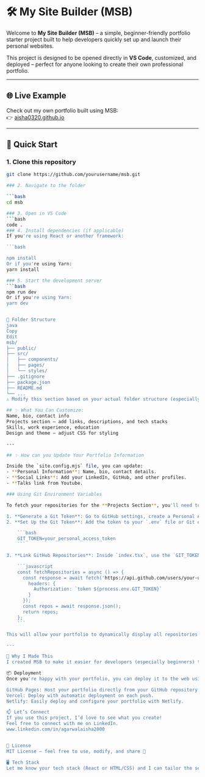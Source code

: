 # 🛠️ My Site Builder (MSB)

Welcome to **My Site Builder (MSB)** – a simple, beginner-friendly portfolio starter project built to help developers quickly set up and launch their personal websites.

This project is designed to be opened directly in **VS Code**, customized, and deployed – perfect for anyone looking to create their own professional portfolio.

---

## 🌐 Live Example

Check out my own portfolio built using MSB:  
👉 [aisha0320.github.io](https://aisha0320.github.io)

---

## 🚀 Quick Start

### 1. Clone this repository

```bash
git clone https://github.com/yourusername/msb.git

### 2. Navigate to the folder

```bash
cd msb

### 3. Open in VS Code
```bash
code .
### 4. Install dependencies (if applicable)
If you're using React or another framework:

```bash

npm install
Or if you're using Yarn:
yarn install

### 5. Start the development server
```bash
npm run dev
Or if you're using Yarn:
yarn dev


📁 Folder Structure
java
Copy
Edit
msb/
├── public/
├── src/
│   ├── components/
│   ├── pages/
│   └── styles/
├── .gitignore
├── package.json
├── README.md
└── ...
⚠️ Modify this section based on your actual folder structure (especially if you're not using React).

## ✨ What You Can Customize:
Name, bio, contact info
Projects section – add links, descriptions, and tech stacks
Skills, work experience, education
Design and theme – adjust CSS for styling

---

## ✨ How can you Update Your Portfolio Information

Inside the `site.config.mjs` file, you can update:
- **Personal Information**: Name, bio, contact details.
- **Social Links**: Add your LinkedIn, GitHub, and other profiles.
- **Talks link from Youtube.

### Using Git Environment Variables

To fetch your repositories for the **Projects Section**, you'll need to set up your Git environment:

1. **Generate a Git Token**: Go to GitHub settings, create a Personal Access Token (PAT) for accessing your repositories.
2. **Set Up the Git Token**: Add the token to your `.env` file or Git environment using:

    ```bash
    GIT_TOKEN=your_personal_access_token
    ```

3. **Link GitHub Repositories**: Inside `index.tsx`, use the `GIT_TOKEN` to fetch all your repositories with a script, like this:

    ```javascript
    const fetchRepositories = async () => {
      const response = await fetch('https://api.github.com/users/your-username/repos', {
        headers: {
          Authorization: `token ${process.env.GIT_TOKEN}`
        }
      });
      const repos = await response.json();
      return repos;
    };
    ```

This will allow your portfolio to dynamically display all repositories linked to your GitHub account.

---

🧠 Why I Made This
I created MSB to make it easier for developers (especially beginners) to build their personal sites without starting from scratch. It's clean, editable, and a great starting point for anyone wanting a digital presence.

📦 Deployment
Once you're happy with your portfolio, you can deploy it to the web using services like:

GitHub Pages: Host your portfolio directly from your GitHub repository.
Vercel: Deploy with automatic deployment on each push.
Netlify: Easily deploy and configure your portfolio with Netlify.

📫 Let’s Connect
If you use this project, I’d love to see what you create!
Feel free to connect with me on LinkedIn.
www.linkedin.com/in/agarwalaisha2000


🪪 License
MIT License – feel free to use, modify, and share 🙌

🖥️ Tech Stack
Let me know your tech stack (React or HTML/CSS) and I can tailor the setup for you even more accurately! I can also help you generate a thumbnail image for your GitHub repo if you need a nice visual at the top.



